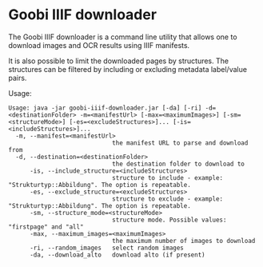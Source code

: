 # Goobi IIIF downloader

The Goobi IIIF downloader is a command line utility that allows one to
download images and OCR results using IIIF manifests.

It is also possible to limit the downloaded pages by structures. The structures can be filtered by including or excluding metadata label/value pairs.

Usage:
```
Usage: java -jar goobi-iiif-downloader.jar [-da] [-ri] -d=<destinationFolder> -m=<manifestUrl> [-max=<maximumImages>] [-sm=<structureMode>] [-es=<excludeStructures>]... [-is=<includeStructures>]...
  -m, --manifest=<manifestUrl>
                             the manifest URL to parse and download from
  -d, --destination=<destinationFolder>
                             the destination folder to download to
      -is, --include_structure=<includeStructures>
                             structure to include - example: "Strukturtyp::Abbildung". The option is repeatable.
      -es, --exclude_structure=<excludeStructures>
                             structure to exclude - example: "Strukturtyp::Abbildung". The option is repeatable.
      -sm, --structure_mode=<structureMode>
                             structure mode. Possible values: "firstpage" and "all"
      -max, --maximum_images=<maximumImages>
                             the maximum number of images to download
      -ri, --random_images   select random images
      -da, --download_alto   download alto (if present)
```
